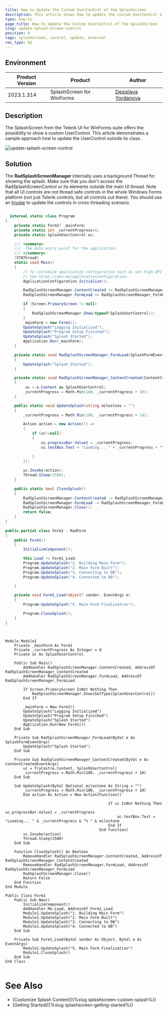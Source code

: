 ```yaml
---
title: How to Update the Custom UserControl of the SplashScreen
description: This article shows how to update the custom UserControl of the SplashScreen.
type: how-to
page_title: How to Update the Custom UserControl of the SplashScreen
slug: update-splash-screen-control
position: 0
tags: splashscreen, control, update, external
res_type: kb
---
```


## Environment
 
|Product Version|Product|Author|
|----|----|----|
|2023.1.314|SplashScreen for WinForms|[Desislava Yordanova](https://www.telerik.com/blogs/author/desislava-yordanova)|
 

## Description

The SplashScreen from the Telerik UI for WinForms suite offers the possibility to show a custom UserControl. This article demonstrates a sample approach how to update the UserControl outside its class.

![update-splash-screen-control](images/update-splash-screen-control.gif)

 
## Solution 

The **RadSplashScreenManager** internally uses a background Thread for showing the splash. Make sure that you don't access the RadSplashScreenControl or its elements outside the main UI thread. Note that all UI controls are not thread safe controls in the whole Windows Forms platform (not just Telerik controls, but all controls out there). You should use an [Invoke](https://learn.microsoft.com/en-us/dotnet/api/system.windows.forms.control.invoke?view=windowsdesktop-7.0&redirectedfrom=MSDN#System_Windows_Forms_Control_Invoke_System_Delegate_) to update the controls in cross threading scenario.

````C#

  internal static class Program
{
    private static Form1? _mainForm;
    private static int _currentProgress=0;
    private static SplashUserControl uc;

    /// <summary>
    ///  The main entry point for the application.
    /// </summary>
    [STAThread]
    static void Main()
    {
        // To customize application configuration such as set high DPI settings or default font,
        // see https://aka.ms/applicationconfiguration.
        ApplicationConfiguration.Initialize();

        RadSplashScreenManager.ContentCreated += RadSplashScreenManager_ContentCreated; 
        RadSplashScreenManager.FormLoad += RadSplashScreenManager_FormLoad;

        if (Screen.PrimaryScreen != null)
        { 
            RadSplashScreenManager.Show(typeof(SplashUserControl)); 
        } 
        _mainForm = new Form1(); 
        UpdateSplash("Logging Initialized"); 
        UpdateSplash("Program Setup Finished"); 
        UpdateSplash("Splash Started"); 
        Application.Run(_mainForm);
    }

    private static void RadSplashScreenManager_FormLoad(SplashFormEventArgs e)
    {
        UpdateSplash("Splash Started"); 
    } 

    private static void RadSplashScreenManager_ContentCreated(ContentCreatedEventArgs e)
    {
         uc = e.Content as SplashUserControl;
        _currentProgress = Math.Min(100, _currentProgress + 10); 
    }

    public static void UpdateSplash(string milestone = "")
    {
        _currentProgress = Math.Min(100, _currentProgress + 10);

        Action action = new Action(() =>
        {
            if (uc!=null)
            {
                uc.progressBar.Value1 = _currentProgress;
                uc.textBox.Text = "Loading... " + _currentProgress + "% " + milestone;
              
            }
        });

        uc.Invoke(action);
        Thread.Sleep(1500);
    }

    public static bool CloseSplash()
    {
        RadSplashScreenManager.ContentCreated -= RadSplashScreenManager_ContentCreated;
        RadSplashScreenManager.FormLoad -= RadSplashScreenManager_FormLoad; 
        RadSplashScreenManager.Close();
        return false;
    }      
}    
      
public partial class Form1 : RadForm
{ 
    public Form1()
    { 
        InitializeComponent();

        this.Load += Form1_Load;
        Program.UpdateSplash("1. Building Main Form");
        Program.UpdateSplash("2. Main Form Built");  
        Program.UpdateSplash("3. Connecting to DB");   
        Program.UpdateSplash("4. Connected to DB"); 

    }

    private void Form1_Load(object? sender, EventArgs e)
    {
        Program.UpdateSplash("5. Main Form Finalization"); 

        Program.CloseSplash();
    }
}
       
````
````VB.NET

Module Module1
    Private _mainForm As Form1
    Private _currentProgress As Integer = 0
    Private uc As SplashUserControl

    Public Sub Main()
        AddHandler RadSplashScreenManager.ContentCreated, AddressOf RadSplashScreenManager_ContentCreated
        AddHandler RadSplashScreenManager.FormLoad, AddressOf RadSplashScreenManager_FormLoad

        If Screen.PrimaryScreen IsNot Nothing Then
            RadSplashScreenManager.Show(GetType(SplashUserControl))
        End If

        _mainForm = New Form1()
        UpdateSplash("Logging Initialized")
        UpdateSplash("Program Setup Finished")
        UpdateSplash("Splash Started")
        Application.Run(New Form1())
    End Sub

    Private Sub RadSplashScreenManager_FormLoad(ByVal e As SplashFormEventArgs)
        UpdateSplash("Splash Started")
    End Sub

    Private Sub RadSplashScreenManager_ContentCreated(ByVal e As ContentCreatedEventArgs)
        uc = TryCast(e.Content, SplashUserControl)
        _currentProgress = Math.Min(100, _currentProgress + 10)
    End Sub

    Sub UpdateSplash(ByVal Optional milestone As String = "")
        _currentProgress = Math.Min(100, _currentProgress + 10)
        Dim action As Action = New Action(Function()

                                              If uc IsNot Nothing Then
                                                  uc.progressBar.Value1 = _currentProgress
                                                  uc.textBox.Text = "Loading... " & _currentProgress & "% " & milestone
                                              End If
                                          End Function)
        uc.Invoke(action)
        Thread.Sleep(1500)
    End Sub

    Function CloseSplash() As Boolean
        RemoveHandler RadSplashScreenManager.ContentCreated, AddressOf RadSplashScreenManager_ContentCreated
        RemoveHandler RadSplashScreenManager.FormLoad, AddressOf RadSplashScreenManager_FormLoad
        RadSplashScreenManager.Close()
        Return False
    End Function
End Module

Public Class Form1
    Public Sub New()
        InitializeComponent()
        AddHandler Me.Load, AddressOf Form1_Load
        Module1.UpdateSplash("1. Building Main Form")
        Module1.UpdateSplash("2. Main Form Built")
        Module1.UpdateSplash("3. Connecting to DB")
        Module1.UpdateSplash("4. Connected to DB")
    End Sub

    Private Sub Form1_Load(ByVal sender As Object, ByVal e As EventArgs)
        Module1.UpdateSplash("5. Main Form Finalization")
        Module1.CloseSplash()
    End Sub
End Class
    

```` 

# See Also

* [Customize Splash Content]({%slug splashscreen-custom-splash%}) 
* [Getting Started]({%slug splashscreen-getting-started%}) 




 

 
